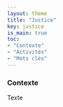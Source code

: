 ```yaml
---
layout: theme
title: "Justice"
key: justice
is_main: true
toc:
- "Contexte"
- "Activités"
- "Mots clés"
---
```


### Contexte

Texte